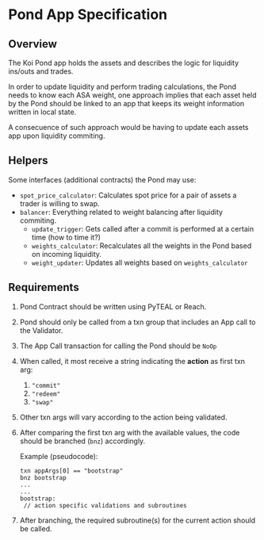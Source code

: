 # Pond App Specification

## Overview

The Koi Pond app holds the assets and describes the logic for liquidity ins/outs and trades.

In order to update liquidity and perform trading calculations, the Pond needs to know each ASA weight, one approach implies that each asset held by the Pond should be linked to an app that keeps its weight information written in local state.

A consecuence of such approach would be having to update each assets app upon liquidity commiting.

## Helpers

Some interfaces (additional contracts) the Pond may use:

- `spot_price_calculator`: Calculates spot price for a pair of assets a trader is willing to swap.
- `balancer`: Everything related to weight balancing after liquidity commiting.
  - `update_trigger`: Gets called after a commit is performed at a certain time (how to time it?)
  - `weights_calculator`: Recalculates all the weights in the Pond based on incoming liquidity.
  - `weight_updater`: Updates all weights based on `weights_calculator`

## Requirements

1. Pond Contract should be written using PyTEAL or Reach.
2. Pond should only be called from a txn group that includes an App call to the Validator.
3. The App Call transaction for calling the Pond should be `NoOp`
4. When called, it most receive a string indicating the **action** as first txn arg:
   1. `"commit"`
   2. `"redeem"`
   3. `"swap"`
5. Other txn args will vary according to the action being validated.
6. After comparing the first txn arg with the available values, the code should be branched (`bnz`) accordingly.

   Example (pseudocode):

   ```
   txn appArgs[0] == "bootstrap"
   bnz bootstrap
   ...
   ...
   bootstrap:
   	// action specific validations and subroutines
   ```

7. After branching, the required subroutine(s) for the current action should be called.
